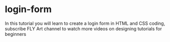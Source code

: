 # login-form
In this tutorial you will learn to create a login form in HTML and CSS coding, subscribe FLY Art channel to watch more videos on designing tutorials for beginners

